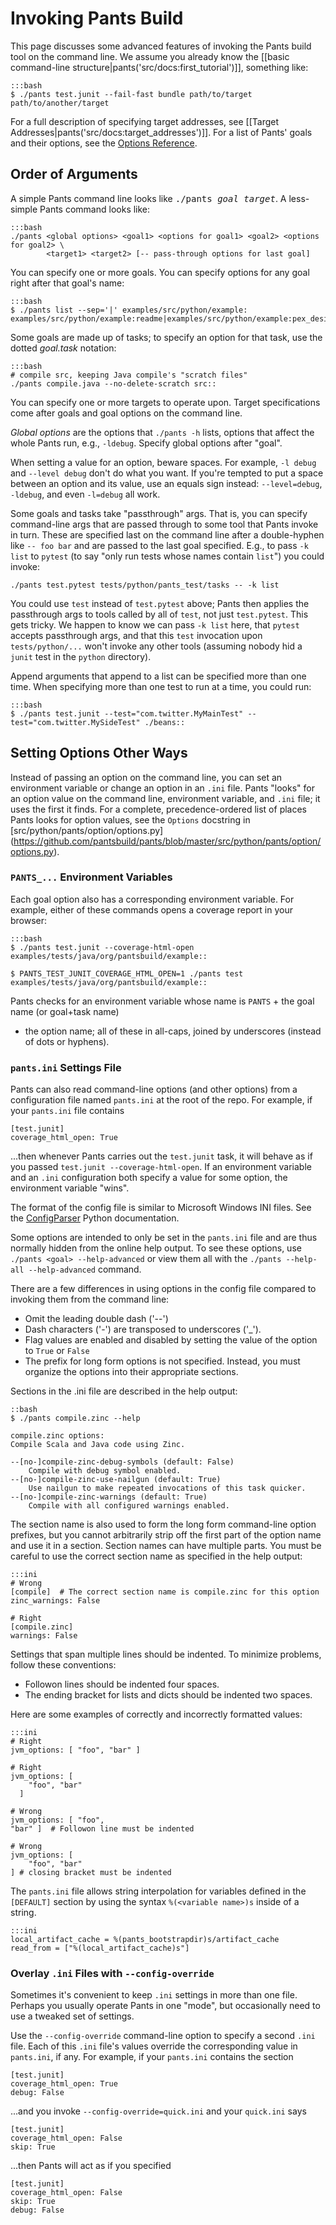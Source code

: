 Invoking Pants Build
====================

This page discusses some advanced features of invoking the Pants build
tool on the command line. We assume you already know the
[[basic command-line structure|pants('src/docs:first_tutorial')]],
something like:

    :::bash
    $ ./pants test.junit --fail-fast bundle path/to/target path/to/another/target

For a full description of specifying target addresses, see
[[Target Addresses|pants('src/docs:target_addresses')]].
For a list of Pants' goals and their options, see the
<a href="options_reference.html">Options Reference</a>.

Order of Arguments
------------------

A simple Pants command line looks like <tt>./pants <var>goal</var> <var>target</var></tt>.
A less-simple Pants command looks like:

    :::bash
    ./pants <global options> <goal1> <options for goal1> <goal2> <options for goal2> \
            <target1> <target2> [-- pass-through options for last goal]

You can specify one or more goals. You can specify options for any goal right after that goal's
name:

    :::bash
    $ ./pants list --sep='|' examples/src/python/example:
    examples/src/python/example:readme|examples/src/python/example:pex_design|examples/sr...

Some goals are made up of tasks; to specify an option for that task, use the dotted
_goal.task_ notation:

    :::bash
    # compile src, keeping Java compile's "scratch files"
    ./pants compile.java --no-delete-scratch src::

You can specify one or more targets to operate upon. Target specifications come after goals
and goal options on the command line.

<em>Global options</em> are the options that `./pants -h` lists, options that affect the whole
Pants run, e.g., `-ldebug`. Specify global options after "goal".

When setting a value for an option, beware spaces. For example, `-l debug` and `--level debug`
don't do what you want. If you're tempted to put a space between an option and its value, use an
equals sign instead: `--level=debug`, `-ldebug`, and even `-l=debug` all work.

Some goals and tasks take "passthrough" args. That is, you can specify command-line args that are
passed through to some tool that Pants invoke in turn. These are specified last on the command
line after a double-hyphen like `-- foo bar` and are passed to the last goal specified. E.g., to
pass `-k list` to `pytest` (to say "only run tests whose names contain `list`") you could invoke:

    ./pants test.pytest tests/python/pants_test/tasks -- -k list

You could use `test` instead of `test.pytest` above; Pants then applies the
passthrough args to tools called by all of `test`, not just `test.pytest`.
This gets tricky. We happen to know we can pass `-k list` here, that `pytest` accepts passthrough
args, and that this `test` invocation upon `tests/python/...` won't invoke any other tools
(assuming nobody hid a `junit` test in the `python` directory).

Append arguments that append to a list can be specified more than one time.  When specifying more
than one test to run at a time, you could run:

    :::bash
    $ ./pants test.junit --test="com.twitter.MyMainTest" --test="com.twitter.MySideTest" ./beans::

Setting Options Other Ways
--------------------------

Instead of passing an option on the command line, you can set an environment variable or change
an option in an `.ini` file. Pants "looks" for an option value on the command line, environment
variable, and `.ini` file; it uses the first it finds.
For a complete, precedence-ordered list of places Pants looks for option values, see the
`Options` docstring in [src/python/pants/option/options.py]
(https://github.com/pantsbuild/pants/blob/master/src/python/pants/option/options.py).

### `PANTS_...` Environment Variables

Each goal option also has a corresponding environment variable. For example, either of these
commands opens a coverage report in your browser:

    :::bash
    $ ./pants test.junit --coverage-html-open examples/tests/java/org/pantsbuild/example::

    $ PANTS_TEST_JUNIT_COVERAGE_HTML_OPEN=1 ./pants test examples/tests/java/org/pantsbuild/example::

Pants checks for an environment variable whose name is `PANTS` + the goal name (or goal+task name)
+ the option name; all of these in all-caps, joined by underscores (instead of dots or hyphens).

### `pants.ini` Settings File

Pants can also read command-line options (and other options) from a configuration file named
`pants.ini` at the root of the repo. For example, if your `pants.ini` file contains

    [test.junit]
    coverage_html_open: True

...then whenever Pants carries out the `test.junit` task, it will behave as if you passed
`test.junit --coverage-html-open`. If an environment variable and an `.ini` configuration both
specify a value for some option, the environment variable "wins".

The format of the config file is similar to Microsoft Windows INI files. See the
[ConfigParser](https://docs.python.org/2/library/configparser.html) Python documentation.


Some options are intended to only be set in the `pants.ini` file and are thus normally hidden from
the online help output.  To see these options, use `./pants <goal> --help-advanced` or
view them all with the `./pants --help-all --help-advanced` command.

There are a few differences in using options in the config file compared to invoking them from the
command line:

  - Omit the leading double dash ('--')
  - Dash characters ('-') are transposed to underscores ('_').
  - Flag values are enabled and disabled by setting the value of the option to `True` or `False`
  - The prefix for long form options is not specified. Instead, you must organize the options
    into their appropriate sections.

Sections in the .ini file are described in the help output:

    ::bash
    $ ./pants compile.zinc --help

    compile.zinc options:
    Compile Scala and Java code using Zinc.

    --[no-]compile-zinc-debug-symbols (default: False)
        Compile with debug symbol enabled.
    --[no-]compile-zinc-use-nailgun (default: True)
        Use nailgun to make repeated invocations of this task quicker.
    --[no-]compile-zinc-warnings (default: True)
        Compile with all configured warnings enabled.

The section name is also used to form the long form command-line option prefixes, but you cannot
arbitrarily strip off the first part of the option name and use it in a section.   Section names
can have multiple parts.  You must be careful to use the correct section name as specified
in the help output:

    :::ini
    # Wrong
    [compile]  # The correct section name is compile.zinc for this option
    zinc_warnings: False

    # Right
    [compile.zinc]
    warnings: False

Settings that span multiple lines should be indented.  To minimize problems, follow these
conventions:

  - Followon lines should be indented four spaces.
  - The ending bracket for lists and dicts should be indented two spaces.

Here are some examples of correctly and incorrectly formatted values:

    :::ini
    # Right
    jvm_options: [ "foo", "bar" ]

    # Right
    jvm_options: [
        "foo", "bar"
      ]

    # Wrong
    jvm_options: [ "foo",
    "bar" ]  # Followon line must be indented

    # Wrong
    jvm_options: [
        "foo", "bar"
    ] # closing bracket must be indented

The `pants.ini` file allows string interpolation for variables defined in the `[DEFAULT]` section by
using the syntax `%(<variable name>)s` inside of a string.

    :::ini
    local_artifact_cache = %(pants_bootstrapdir)s/artifact_cache
    read_from = ["%(local_artifact_cache)s"]

### Overlay `.ini` Files with `--config-override`

Sometimes it's convenient to keep `.ini` settings in more than one file. Perhaps you usually
operate Pants in one "mode", but occasionally need to use a tweaked set of settings.

Use the `--config-override` command-line option to specify a second `.ini` file. Each of
this `.ini` file's values override the corresponding value in `pants.ini`, if any.
For example, if your `pants.ini` contains the section

    [test.junit]
    coverage_html_open: True
    debug: False

...and you invoke `--config-override=quick.ini` and your `quick.ini` says

    [test.junit]
    coverage_html_open: False
    skip: True

...then Pants will act as if you specified

    [test.junit]
    coverage_html_open: False
    skip: True
    debug: False
